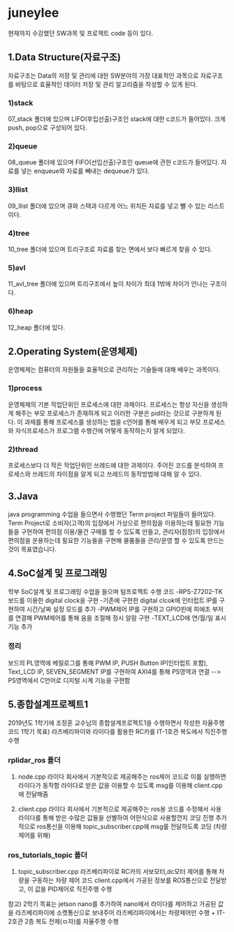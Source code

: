 # juneylee
현재까지 수강했던 SW과목 및 프로젝트 code 등이 있다. 

## **1.Data Structure(자료구조)**

자료구조는 Data의 저장 및 관리에 대한 SW분야의 가장 대표적인 과목으로 자료구조를 바탕으로 효율적인 데이터 저장 및 관리 알고리즘을 작성할 수 있게 된다. 

  ### 1)stack
  
  07_stack 폴더에 있으며 LIFO(후입선출)구조인 stack에 대한 c코드가 들어있다. 크게 push, pop으로 구성되어 있다.

  ### 2)queue
  
  08_queue 폴더에 있으며 FIFO(선입선출)구조인 queue에 관한 c코드가 들어있다. 자료를 넣는 enqueue와 자료를 빼내는 dequeue가 있다.

  ### 3)llist
  
  09_llist 폴더에 있으며 큐와 스택과 다르게 어느 위치든 자료를 넣고 뺄 수 있는 리스트이다.

  ### 4)tree
  
  10_tree 폴더에 있으며 트리구조로 자료를 찾는 면에서 보다 빠르게 찾을 수 있다.

  ### 5)avl
  
  11_avl_tree 폴더에 있으며 트리구조에서 높이 차이가 최대 1밖에 차이가 안나는 구조이다.

  ### 6)heap
  
  12_heap 폴더에 있다.


## **2.Operating System(운영체제)**

운영체제는 컴퓨터의 자원들을 효율적으로 관리하는 기술들에 대해 배우는 과목이다.

  ### 1)process
  
운영체제의 기본 작업단위인 프로세스에 대한 과제이다. 프로세스는 항상 자신을 생성하게 해주는 부모 프로세스가 존재하게 되고 이러한 구분은 pid라는    것으로 구분하게 된다. 이 과제를 통해 프로세스를 생성하는 법을 c언어를 통해 배우게 되고 부모 프로세스와 자식프로세스가 프로그램 수행간에 어떻게 동작하는지 알게 되었다.

  ### 2)thread
  
프로세스보다 더 작은 작업단위인 쓰레드에 대한 과제이다. 주어진 코드를 분석하여 프로세스와 쓰레드의 차이점을 알게 되고 쓰레드의 동작방법에 대해 알 수 있다.

## **3.Java**

java programming 수업을 들으면서 수행했던 Term project 파일들이 들어있다. Term Project로 소비자(고객)의 입장에서 가상으로 편의점을 이용하는데 필요한 기능들을 구현하여 편의점 이용/물건 구매를 할 수 있도록 만들고, 관리자(점장)의 입장에서 편의점을 운용하는데 필요한 기능들을 구현해 물품들을 관리/운영 할 수 있도록 만드는 것이 목표였습니다.

## **4.SoC설계 및 프로그래밍**

학부 SoC설계 및 프로그래밍 수업을 들으며 텀프로젝트 수행 코드
-RPS-Z7202-TK 보드를 이용한 digital clock을 구현
-기존에 구현한 digital clcok에 인터럽트 IP를 구현하여 시간/날짜 설정 모드를 추가
-PWM제어 IP를 구현하고 GPIO핀에 피에조 부저를 연결해 PWM제어를 통해 음을 조절해 정시 알람 구현
-TEXT_LCD에 연/월/일 표시기능 추가

  ### 정리
  보드의 PL영역에 베릴로그를 통해 PWM IP, PUSH Button IP(인터럽트 포함), Text_LCD IP,         SEVEN_SEGMENT IP를 구현하여 AXI4를 통해 PS영역과 연결  --> PS영역에서 C언어로 디지털 시계     기능을 구현함
 
## **5.종합설계프로젝트1**

2019년도 1학기에 조정훈 교수님의 종합설계프로젝트1을 수행하면서 작성한 자율주행 코드
1학기 목표) 라즈베리파이와 라이다를 활용한 RC카를 IT-1호관 복도에서 직진주행 수행

  ### rplidar_ros 폴더
  1. node.cpp 
  라이다 회사에서 기본적으로 제공해주는 ros제어 코드로 이를 실행하면 라이다가 동작함
  라이다로 받은 값을 이용할 수 있도록 msg를 이용해 client.cpp에 전달해줌

  2. client.cpp
  라이다 회사에서 기본적으로 제공해주는 ros용 코드를 수정해서 사용
  라이다를 통해 받은 수많은 값들을 선별하여 어떤식으로 사용할껀지 코딩 진행
  추가적으로 ros통신을 이용해 topic_subscriber.cpp에 msg를 전달하도록 코딩 (차량 제어를 위해)


  ### ros_tutorials_topic 폴더
  1. topic_subscriber.cpp
  라즈베리파이로 RC카의 서보모터,dc모터 제어를 통해 차량을 구동하는 차량 제어 코드
  client.cpp에서 가공된 정보를 ROS통신으로 전달받고, 이 값을 PID제어로 직진주행 수행 
  

참고) 2학기 목표는 jetson nano를 추가하여 nano에서 라이다를 제어하고 가공된 값을 라즈베리파이에 소켓통신으로 보내주어 라즈베리파이에서는 차량제어만 수행 + IT-2호관 2층 복도 전체(ㅁ자)를 자율주행 수행
